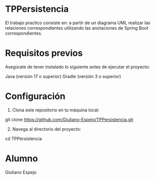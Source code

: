 # TPPersistencia
El trabajo practico consiste en: a partir de un diagrama UML realizar las relaciones correspondientes utilizando las anotaciones de Spring Boot correspondientes.

# Requisitos previos

Asegúrate de tener instalado lo siguiente antes de ejecutar el proyecto:

Java (versión 17 o superior)
Gradle (versión 3 o superior)

# Configuración

1. Clona este repositorio en tu máquina local:

git clone https://github.com/Giuliano-Espejo/TPPersistencia.git

2. Navega al directorio del proyecto:

cd TPPersistencia

# Alumno

Giuliano Espejo
